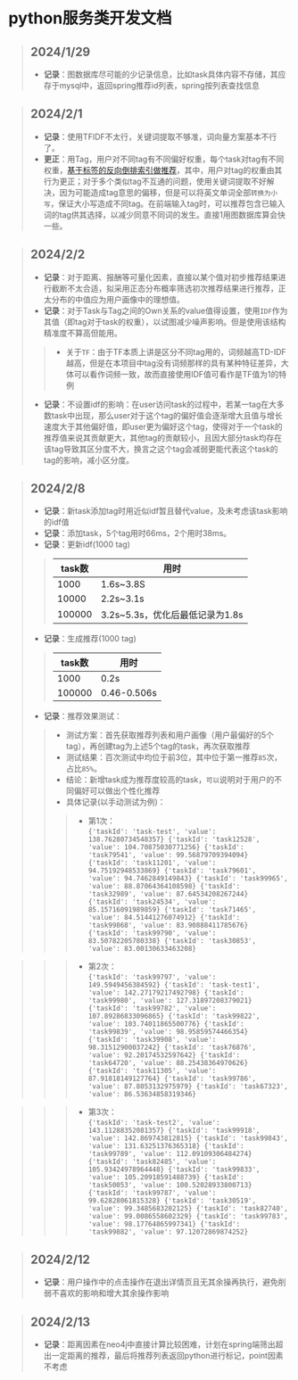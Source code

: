 # python服务类开发文档

> ## 2024/1/29
>- **记录**：图数据库尽可能的少记录信息，比如task具体内容不存储，其应存于mysql中，返回spring推荐id列表，spring按列表查找信息

> ## 2024/2/1
>- **记录**：使用TFIDF不太行，关键词提取不够准，词向量方案基本不行了。
>- **更正**：用Tag，用户对不同tag有不同偏好权重，每个task对tag有不同权重，[基于标签的反向倒排索引做推荐](https://blog.csdn.net/LJY1806192339/article/details/124582942?ops_request_misc=%257B%2522request%255Fid%2522%253A%2522170618978616800180657715%2522%252C%2522scm%2522%253A%252220140713.130102334.pc%255Fall.%2522%257D&request_id=170618978616800180657715&biz_id=0&utm_medium=distribute.pc_search_result.none-task-blog-2~all~first_rank_ecpm_v1~rank_v31_ecpm-1-124582942-null-null.142^v99^pc_search_result_base7&utm_term=%E6%8E%A8%E8%8D%90%E7%AE%97%E6%B3%95%20%E5%9F%BA%E4%BA%8E%E5%9B%BE&spm=1018.2226.3001.4187)，其中，用户对tag的权重由其行为更正；对于多个类似tag不互通的问题，使用关键词提取不好解决，因为可能造成tag意思的偏移，但是可以将英文单词全部`转换为小写`，保证大小写造成不同tag。在前端输入tag时，可以推荐包含已输入词的tag供其选择，以减少同意不同词的发生。直接1用图数据库算会快一些。

> ## 2024/2/2
>- **记录**：对于距离、报酬等可量化因素，直接以某个值对初步推荐结果进行截断不太合适，拟采用正态分布概率筛选初次推荐结果进行推荐，正太分布的中值应为用户画像中的理想值。
>- **记录**：对于Task与Tag之间的Own关系的value值得设置，使用`IDF`作为其值（即tag对于task的权重），以试图减少噪声影响。但是使用该结构精准度不算高但能用。
>>- 关于`TF`：由于TF本质上讲是区分不同tag用的，词频越高TD-IDF越高，但是在本项目中tag没有词频那样的具有某种特征差异，大体可以看作词频一致，故而直接使用IDF值可看作是TF值为1的特例
>- **记录**：不设置idf的影响：在user访问task的过程中，若某一tag在大多数task中出现，那么user对于这个tag的偏好值会逐渐增大且值与增长速度大于其他偏好值，即user更为偏好这个tag，使得对于一个task的推荐值来说其贡献更大，其他tag的贡献较小，且因大部分task均存在该tag导致其区分度不大，换言之这个tag会减弱更能代表这个task的tag的影响，减小区分度。

> ## 2024/2/8
>- **记录**：新task添加tag时用近似idf暂且替代value，及未考虑该task影响的idf值
>- **记录**：添加task，5个tag用时66ms，2个用时38ms。
>- **记录**：更新idf(1000 tag)
>> | task数 | 用时 |
>> | --- | --- |
>> | 1000 | 1.6s~3.8S |
>> | 10000 | 2.2s~3.1s |
>> | 100000 | 3.2s~5.3s，优化后最低记录为1.8s |
>- **记录**：生成推荐(1000 tag)
>> | task数 | 用时 |
>> | --- | --- |
>> | 1000 | 0.2s |
>> | 100000 | 0.46-0.506s |
>- **记录**：推荐效果测试：
>>- 测试方案：首先获取推荐列表和用户画像（用户最偏好的5个tag），再创建tag为上述5个tag的task，再次获取推荐
>>- 测试结果：百次测试中均位于前3位，其中位于第一推荐`85`次，占比`85%`。
>>- 结论：新增task成为推荐度较高的task，`可以`说明对于用户的不同偏好可以做出个性化推荐
>>- 具体记录(以手动测试为例)：
>>>- 第1次：\
`{'taskId': 'task-test', 'value': 138.76280734548357}
{'taskId': 'task12528', 'value': 104.70875030771256}
{'taskId': 'task79541', 'value': 99.56879709394094}
{'taskId': 'task11201', 'value': 94.75192948533869}
{'taskId': 'task79601', 'value': 94.7462849149843}
{'taskId': 'task99965', 'value': 88.87064364108598}
{'taskId': 'task32989', 'value': 87.64534208267244}
{'taskId': 'task24534', 'value': 85.15716091989859}
{'taskId': 'task71465', 'value': 84.51441276074912}
{'taskId': 'task99868', 'value': 83.90888411785676}
{'taskId': 'task99790', 'value': 83.50782205780338}
{'taskId': 'task30853', 'value': 83.00130633463208}`

>>>- 第2次：\
`{'taskId': 'task99797', 'value': 149.5949456384592}
{'taskId': 'task-test1', 'value': 142.27179217492798}
{'taskId': 'task99980', 'value': 127.31897208379021}
{'taskId': 'task99782', 'value': 107.89286833096865}
{'taskId': 'task99822', 'value': 103.74011865500776}
{'taskId': 'task99839', 'value': 98.95859574466354}
{'taskId': 'task39908', 'value': 98.31512900037242}
{'taskId': 'task76876', 'value': 92.20174532597642}
{'taskId': 'task64720', 'value': 88.25438364970626}
{'taskId': 'task11305', 'value': 87.91818149127764}
{'taskId': 'task99786', 'value': 87.8053132975979}
{'taskId': 'task67323', 'value': 86.53634858319346}`

>>>- 第3次：\
`{'taskId': 'task-test2', 'value': 143.11288352081357}
{'taskId': 'task99918', 'value': 142.869743812815}
{'taskId': 'task99843', 'value': 131.63251376365318}
{'taskId': 'task99789', 'value': 112.09109306484274}
{'taskId': 'task82485', 'value': 105.93424978964448}
{'taskId': 'task99833', 'value': 105.20918591488739}
{'taskId': 'task50053', 'value': 100.52028933800713}
{'taskId': 'task99787', 'value': 99.62828061815328}
{'taskId': 'task30519', 'value': 99.3485683202125}
{'taskId': 'task82740', 'value': 99.0086558602329}
{'taskId': 'task99783', 'value': 98.17764865997341}
{'taskId': 'task99882', 'value': 97.12072869874252}`

> ## 2024/2/12
>- **记录**：用户操作中的点击操作在退出详情页且无其余操再执行，避免削弱不喜欢的影响和增大其余操作影响

> ## 2024/2/13
>- **记录**：距离因素在neo4j中直接计算比较困难，计划在spring端筛出超出一定距离的推荐，最后将推荐列表返回python进行标记，point因素不考虑
